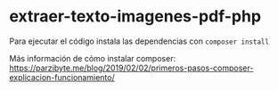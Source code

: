 # extraer-texto-imagenes-pdf-php
Para ejecutar el código instala las dependencias con `composer install`

Más información de cómo instalar composer: https://parzibyte.me/blog/2019/02/02/primeros-pasos-composer-explicacion-funcionamiento/
